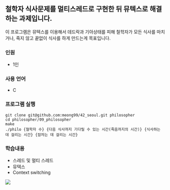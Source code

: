 ## 철학자 식사문제를 멀티스레드로 구현한 뒤 뮤텍스로 해결하는 과제입니다.<br/>
이 프로그램은 뮤텍스를 이용해서 데드락과 기아상태를 피해 철학자가 모든 식사를 마치거나, 죽지 않고 끝없이 식사를 하게 만드는게 목표입니다.<br/>

### 인원
- 1인

### 사용 언어
- C

### 프로그램 실행
```
git clone git@github.com:meong99/42_seoul.git philosopher
cd philosopher/09_philosopher
make
./philo {철학자 수} {다음 식사까지 기다릴 수 있는 시간(죽음까지의 시간)} {식사하는 데 걸리는 시간} {잠자는 데 걸리는 시간}
```

### 학습내용
- 스레드 및 멀티 스레드
- 뮤텍스
- Context switching

![](https://images.velog.io/images/meong9090/post/d6627852-726f-4841-845b-6e67580081d3/ezgif.com-gif-maker%20(2).gif)

